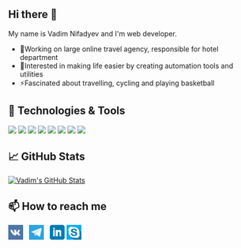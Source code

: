 ## Hi there 👋

My name is Vadim Nifadyev and I'm web developer.

- 🔭Working on large online travel agency, responsible for hotel department
- 🌱Interested in making life easier by creating automation tools and utilities
- ⚡Fascinated about travelling, cycling and playing basketball

## 🔧 Technologies & Tools

![](https://img.shields.io/badge/OS-Linux-informational?style=flat&logo=linux&logoColor=88c0d0&color=81a1c1)
![](https://img.shields.io/badge/Editor-VS_Code-informational?style=flat&logo=visual-studio-code&logoColor=88c0d0&color=81a1c1)
![](https://img.shields.io/badge/Code-Python-informational?style=flat&logo=python&logoColor=88c0d0&color=81a1c1)
![](https://img.shields.io/badge/Code-Django-informational?style=flat&logo=django&logoColor=88c0d0&color=81a1c1)
![](https://img.shields.io/badge/Code-Flask-informational?style=flat&logo=flask&logoColor=88c0d0&color=81a1c1)
![](https://img.shields.io/badge/Shell-Bash-informational?style=flat&logo=gnu-bash&logoColor=88c0d0&color=81a1c1)
![](https://img.shields.io/badge/Tools-PostgreSQL-informational?style=flat&logo=postgresql&logoColor=88c0d0&color=81a1c1)
![](https://img.shields.io/badge/Tools-Docker-informational?style=flat&logo=docker&logoColor=88c0d0&color=81a1c1)


## &#x1f4c8; GitHub Stats

<a href="https://github.com/nifadyev/nifadyev">
  <img align="center" src="https://github-readme-stats.vercel.app/api?username=nifadyev&hide=issues&show_icons=true&line_height=27&count_private=true&theme=nord" alt="Vadim's GitHub Stats" />
</a>

<!-- <a href="https://github.com/nifadyev/nifadyev">
  <img align="center" src="https://github-readme-stats.vercel.app/api/top-langs/?username=nifadyev&hide=html&theme=nord&layout=compact" />
</a> -->


## 📫 How to reach me

<p>
<a href="https://vk.com/nifadyev"><img height="30" src="https://github.com/nifadyev/nifadyev/raw/master/icons/vk.png"></a>&nbsp;&nbsp;
<a href="https://t.me/vadim_nifadyev"><img height="30" src="https://github.com/nifadyev/nifadyev/raw/master/icons/telegram.png"></a>&nbsp;&nbsp;
<a href="https://www.linkedin.com/in/vadim-nifadyev/"><img height="30" src="https://github.com/nifadyev/nifadyev/raw/master/icons/linkedin.png"></a>
<!-- TODO: Change Skype link once leave Artezio
How to share Skype profile: https://www.quora.com/Can-I-send-my-Skype-profile-as-a-link?share=1 -->
<a href="https://join.skype.com/invite/m8RXnH5x3bEd"><img height="30" src="https://github.com/nifadyev/nifadyev/raw/master/icons/skype.png"></a>&nbsp;&nbsp;
</p>

<!-- How to set up Github profile README: https://dev.to/martinheinz/build-a-stunning-readme-for-your-github-profile-5dkn -->
